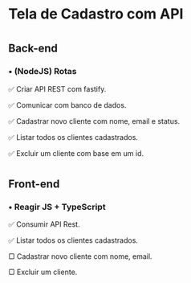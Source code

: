 # Tela de Cadastro com API
#
## Back-end
### • (NodeJS) Rotas
✅ Criar API REST com fastify.

✅ Comunicar com banco de dados.

✅ Cadastrar novo cliente com nome, email e status.

✅  Listar todos os clientes cadastrados.

✅  Excluir um cliente com base em um id.
#
## Front-end
### • Reagir JS + TypeScript
✅  Consumir API Rest.

✅  Listar todos os clientes cadastrados.

▢  Cadastrar novo cliente com nome, email.

▢  Excluir um cliente.